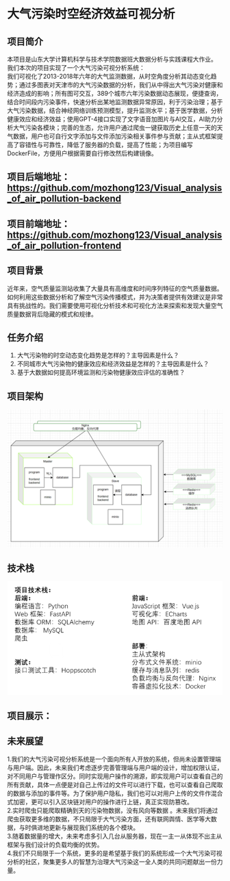 # 大气污染时空经济效益可视分析
## 项目简介
本项目是山东大学计算机科学与技术学院数据班大数据分析与实践课程大作业。<br />
我们本次的项目实现了一个大气污染可视分析系统：<br />
我们可视化了2013-2018年六年的大气监测数据，从时空角度分析其动态变化趋势；通过多图表对天津市的大气污染数据的分析，我们从中得出大气污染对健康和经济造成的影响；所有图可交互，389个城市六年污染数据动态展现，便捷查询，结合时间段内污染事件，快速分析出某地监测数据异常原因，利于污染治理；基于大气污染数据，结合神经网络训练预测模型，提升监测水平；基于医学数据，分析健康效应和经济效益；使用GPT-4接口实现了文字语音加图片与AI交互，AI助力分析大气污染各模块；完善的生态，允许用户通过爬虫一键获取历史上任意一天的天气数据，用户也可自行文字添加与文件添加污染相关事件参与贡献；主从式框架提高了容错性与可靠性，降低了服务器的负载，提高了性能；为项目编写DockerFile，方便用户根据需要自行修改然后构建镜像。
## 项目后端地址：https://github.com/mozhong123/Visual_analysis_of_air_pollution-backend
## 项目前端地址：https://github.com/mozhong123/Visual_analysis_of_air_pollution-frontend
## 项目背景
近年来，空气质量监测站收集了大量具有高维度和时间序列特征的空气质量数据。如何利用这些数据分析和了解空气污染传播模式，并为决策者提供有效建议是非常具有挑战性的。我们需要使用可视化分析技术和可视化方法来探索和发现大量空气质量数据背后隐藏的模式和规律。
## 任务介绍
1. 大气污染物的时空动态变化趋势是怎样的？主导因素是什么？
2. 不同城市大气污染物的健康效应和经济效益是怎样的？主导因素是什么？
3. 基于大数据如何提高环境监测和污染物健康效应评估的准确性？
## 项目架构
![img.png](display/img.png)
## 技术栈
![img.png](display/img1.png)
## 项目展示：
## 未来展望
1.我们的大气污染可视分析系统是一个面向所有人开放的系统，但尚未设置管理端与用户端。因此，未来我们考虑逐步完善管理端与用户端的设计，增加权限认证，对不同用户与管理作区分。同时实现用户操作的溯源，即实现用户可以查看自己的所有贡献，具体一点便是对自己上传过的文件可以进行下载，也可以查看自己爬取的数据与添加的事件等。为了保护用户隐私，我们也可以对用户上传的文件作混合式加密，更可以引入区块链对用户的操作进行上链，真正实现防篡改。<br />
2.实时爬虫只能爬取精确到天的污染物数据，没有风向等数据 。未来我们将通过爬虫获取更多维的数据，不只局限于大气污染方面，还有联网舆情、医学等大数据，与时俱进地更新与展现我们系统的各个模块。<br />
3.随着数据量的增大，未来考虑多引入几台从服务器，现在一主一从体现不出主从框架与我们设计的负载均衡的优势。<br />
4.我们不只局限于一个系统，更多的是希望基于我们的系统形成一个大气污染可视分析的社区，聚集更多人的智慧为治理大气污染这一全人类的共同问题献出一份力量。

